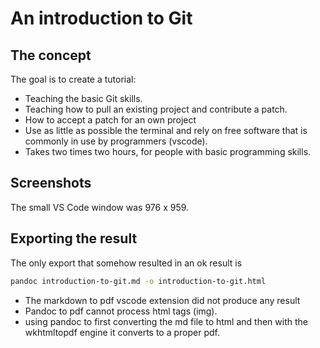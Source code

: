 # An introduction to Git

## The concept

The goal is to create a tutorial:

- Teaching the basic Git skills.
- Teaching how to pull an existing project and contribute a patch.
- How to accept a patch for an own project
- Use as little as possible the terminal and rely on free software that is commonly in use by programmers (vscode).
- Takes two times two hours, for people with basic programming skills.

## Screenshots

The small VS Code window was 976 x 959.

## Exporting the result

The only export that somehow resulted in an ok result is

```sh
pandoc introduction-to-git.md -o introduction-to-git.html
```

- The markdown to pdf vscode extension did not produce any result
- Pandoc to pdf cannot process html tags (img).
- using pandoc to first converting the md file to html and then with the wkhtmltopdf engine it converts to a proper pdf.
